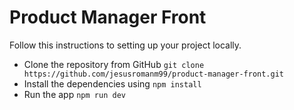 # Product Manager Front 

Follow this instructions to setting up your project locally.


- Clone the repository from GitHub `git clone https://github.com/jesusromanm99/product-manager-front.git`
- Install the dependencies using  `npm install`
- Run the app `npm run dev`

